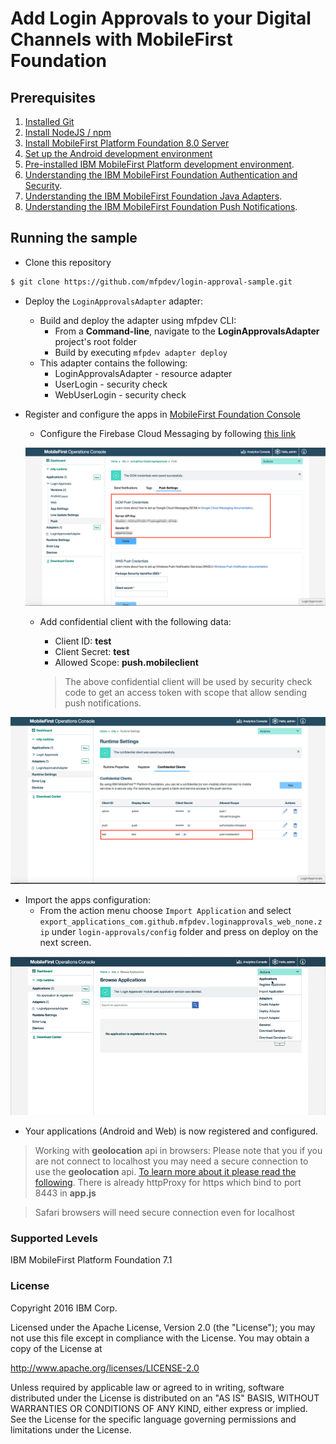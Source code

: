 # Add Login Approvals to your Digital Channels with MobileFirst Foundation

## Prerequisites

1. [Installed Git](https://git-scm.com/book/en/v2/Getting-Started-Installing-Git)
2. [Install NodeJS / npm](https://docs.npmjs.com/getting-started/installing-node)
3. [Install MobileFirst Platform Foundation 8.0 Server](https://mobilefirstplatform.ibmcloud.com/tutorials/en/foundation/8.0/installation-configuration/development/mobilefirst/)
4. [Set up the Android development environment](https://mobilefirstplatform.ibmcloud.com/tutorials/en/foundation/8.0/installation-configuration/development/android/)
5. [Pre-installed IBM MobileFirst Platform development environment](https://mobilefirstplatform.ibmcloud.com/tutorials/en/foundation/8.0/setting-up-your-development-environment/).
6. [Understanding the IBM MobileFirst Foundation Authentication and Security](https://mobilefirstplatform.ibmcloud.com/tutorials/en/foundation/8.0/authentication-and-security/).
7. [Understanding the IBM MobileFirst Foundation Java Adapters](https://mobilefirstplatform.ibmcloud.com/tutorials/en/foundation/8.0/adapters/java-adapters/).
8. [Understanding the IBM MobileFirst Foundation Push Notifications](https://mobilefirstplatform.ibmcloud.com/tutorials/en/foundation/8.0/notifications/).

## Running the sample

- Clone this repository   

 ```bash
 $ git clone https://github.com/mfpdev/login-approval-sample.git
 ```


* Deploy the `LoginApprovalsAdapter` adapter:
   * Build and deploy the adapter using mfpdev CLI:
     * From a **Command-line**, navigate to the **LoginApprovalsAdapter** project's root folder
     * Build by executing `mfpdev adapter deploy`
   * This adapter contains the following:
     * LoginApprovalsAdapter - resource adapter
     * UserLogin - security check
     * WebUserLogin - security check   


* Register and configure the apps in [MobileFirst Foundation Console](http://localhost:9080/mfpconsole/)
  * Configure the Firebase Cloud Messaging by following [this link](https://mobilefirstplatform.ibmcloud.com/tutorials/en/foundation/8.0/notifications/sending-notifications/#google-cloud-messaging--firebase-cloud-messaging)


  ![Push Configuration](images/configurePush.png)

  * Add confidential client with the following data:
    * Client ID: **test**
    * Client Secret: **test**
    * Allowed Scope: **push.mobileclient**

    >The above confidential client will be used by security check code to get an access token with scope that allow sending push notifications.

![Confidential Client](images/confidentialClient.png)




  * Import the apps configuration:
    * From the action menu choose `Import Application` and select `export_applications_com.github.mfpdev.loginapprovals_web_none.zip` under `login-approvals/config` folder and press on deploy on the next screen.

![Import Application](images/importApplication.gif)



* Your applications (Android and Web) is now registered and configured.






> Working with **geolocation** api in browsers:
Please note that you if you are not connect to localhost you may need a secure connection to use the **geolocation** api.
[To learn more about it please read the following](https://developers.google.com/web/updates/2016/04/geolocation-on-secure-contexts-only). There is already httpProxy for https which bind to port 8443 in **app.js**

> Safari browsers will need secure connection even for localhost


  ### Supported Levels
  IBM MobileFirst Platform Foundation 7.1

  ### License
  Copyright 2016 IBM Corp.

  Licensed under the Apache License, Version 2.0 (the "License");
  you may not use this file except in compliance with the License.
  You may obtain a copy of the License at

  http://www.apache.org/licenses/LICENSE-2.0

  Unless required by applicable law or agreed to in writing, software
  distributed under the License is distributed on an "AS IS" BASIS,
  WITHOUT WARRANTIES OR CONDITIONS OF ANY KIND, either express or implied.
  See the License for the specific language governing permissions and
  limitations under the License.
